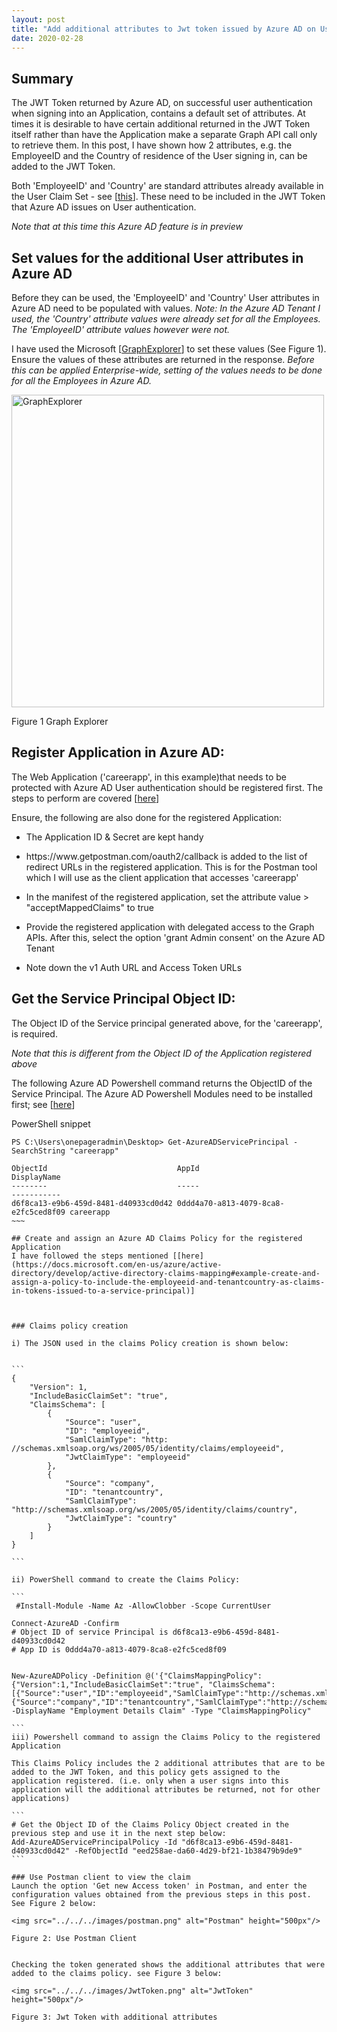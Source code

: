 ```yaml
---
layout: post
title: "Add additional attributes to Jwt token issued by Azure AD on User authentication"
date: 2020-02-28
---
```

## Summary
The JWT Token returned by Azure AD, on successful user authentication when signing into an Application, contains a default set of attributes. At times it is desirable to have certain additional returned in the JWT Token itself rather than have the Application make a separate Graph API call only to retrieve them.  In this post, I have shown how 2 attributes, e.g. the EmployeeID and the Country of residence of the User signing in, can be added to the JWT Token.

Both 'EmployeeID' and 'Country' are standard attributes already available in the User Claim Set - see [[this](https://docs.microsoft.com/en-us/azure/active-directory/develop/active-directory-claims-mapping#table-3-valid-id-values-per-source)]. These need to be included in the JWT Token that Azure AD issues on User authentication. 

*Note that at this time this Azure AD feature is in preview*

## Set values for the additional User attributes in Azure AD

Before they can be used, the 'EmployeeID' and 'Country' User attributes in Azure AD need to be populated with values. 
*Note: In the Azure AD Tenant I used, the 'Country' attribute values were already set for all the Employees. The 'EmployeeID' attribute values however were not.*

I have used the Microsoft [[GraphExplorer](https://developer.microsoft.com/en-us/graph/graph-explorer)] to set these values (See Figure 1). Ensure the values of these attributes are returned in the response. *Before this can be applied Enterprise-wide, setting of the values needs to be done for all the Employees in Azure AD.*

<img src="../../../images/GraphExplorer.png" alt="GraphExplorer" height="500px"/>

Figure 1 Graph Explorer

## Register Application in Azure AD:

The Web Application ('careerapp', in this example)that needs to be protected with Azure AD User authentication should be registered first. The steps to perform are covered [[here](https://docs.microsoft.com/en-us/azure/active-directory/develop/quickstart-register-app)]

Ensure, the following are also done for the registered Application:
<ul>
<li><p>The Application ID & Secret are kept handy</p></li>
<li><p>https://www.getpostman.com/oauth2/callback is added to the list of redirect URLs in the registered application. This is for the Postman tool which I will use as the client application that accesses 'careerapp'</p></li>
<li><p>In the manifest of the registered application, set the attribute value > "acceptMappedClaims" to true</p></li>
<li><p>Provide the registered application with delegated access to the Graph APIs. After this, select the option 'grant Admin consent' on the Azure AD Tenant</p></li>
<li><p>Note down the v1 Auth URL and Access Token URLs</p></li>
</ul>

## Get the Service Principal Object ID:
The Object ID of the Service principal generated above, for the 'careerapp', is required.

*Note that this is different from the Object ID of the Application registered above*

The following Azure AD Powershell command returns the ObjectID of the Service Principal.
The Azure AD Powershell Modules need to be installed first; see [[here](https://www.powershellgallery.com/packages/AzureADPreview)]

PowerShell snippet
~~~~
PS C:\Users\onepageradmin\Desktop> Get-AzureADServicePrincipal -SearchString "careerapp"

ObjectId                             AppId                                DisplayName
--------                             -----                                -----------
d6f8ca13-e9b6-459d-8481-d40933cd0d42 0ddd4a70-a813-4079-8ca8-e2fc5ced8f09 careerapp
~~~

## Create and assign an Azure AD Claims Policy for the registered Application
I have followed the steps mentioned [[here](https://docs.microsoft.com/en-us/azure/active-directory/develop/active-directory-claims-mapping#example-create-and-assign-a-policy-to-include-the-employeeid-and-tenantcountry-as-claims-in-tokens-issued-to-a-service-principal)]



### Claims policy creation

i) The JSON used in the claims Policy creation is shown below:


```
{
    "Version": 1,
    "IncludeBasicClaimSet": "true",
    "ClaimsSchema": [
        {
            "Source": "user",
            "ID": "employeeid",
            "SamlClaimType": "http: //schemas.xmlsoap.org/ws/2005/05/identity/claims/employeeid",
            "JwtClaimType": "employeeid"
        },
        {
            "Source": "company",
            "ID": "tenantcountry",
            "SamlClaimType": "http://schemas.xmlsoap.org/ws/2005/05/identity/claims/country",
            "JwtClaimType": "country"
        }
    ]
}

```

ii) PowerShell command to create the Claims Policy:

```
 #Install-Module -Name Az -AllowClobber -Scope CurrentUser

Connect-AzureAD -Confirm
# Object ID of service Principal is d6f8ca13-e9b6-459d-8481-d40933cd0d42
# App ID is 0ddd4a70-a813-4079-8ca8-e2fc5ced8f09


New-AzureADPolicy -Definition @('{"ClaimsMappingPolicy":{"Version":1,"IncludeBasicClaimSet":"true", "ClaimsSchema": [{"Source":"user","ID":"employeeid","SamlClaimType":"http://schemas.xmlsoap.org/ws/2005/05/identity/claims/employeeid","JwtClaimType":"employeeid"},{"Source":"company","ID":"tenantcountry","SamlClaimType":"http://schemas.xmlsoap.org/ws/2005/05/identity/claims/country","JwtClaimType":"country"}]}}') -DisplayName "Employment Details Claim" -Type "ClaimsMappingPolicy"

```
iii) Powershell command to assign the Claims Policy to the registered Application

This Claims Policy includes the 2 additional attributes that are to be added to the JWT Token, and this policy gets assigned to the application registered. (i.e. only when a user signs into this application will the additional attributes be returned, not for other applications)

```
# Get the Object ID of the Claims Policy Object created in the previous step and use it in the next step below:
Add-AzureADServicePrincipalPolicy -Id "d6f8ca13-e9b6-459d-8481-d40933cd0d42" -RefObjectId "eed258ae-da60-4d29-bf21-1b38479b9de9" 
```

### Use Postman client to view the claim
Launch the option 'Get new Access token' in Postman, and enter the configuration values obtained from the previous steps in this post. See Figure 2 below:

<img src="../../../images/postman.png" alt="Postman" height="500px"/>

Figure 2: Use Postman Client 


Checking the token generated shows the additional attributes that were added to the claims policy. see Figure 3 below:

<img src="../../../images/JwtToken.png" alt="JwtToken" height="500px"/>

Figure 3: Jwt Token with additional attributes


